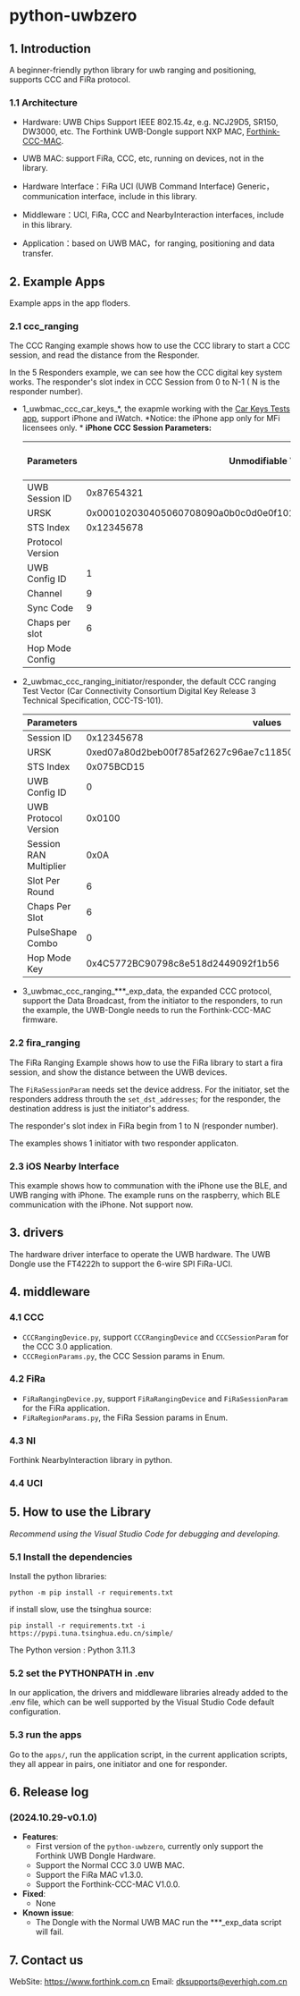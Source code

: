 # python-uwbzero

## 1. Introduction
A beginner-friendly python library for uwb ranging and positioning, supports CCC and FiRa protocol.

### 1.1 Architecture

- Hardware: UWB Chips Support IEEE 802.15.4z, e.g. NCJ29D5, SR150, DW3000, etc. The Forthink UWB-Dongle support NXP MAC, [Forthink-CCC-MAC](https://github.com/forthink-xyz/forthink_ccc_mac).

- UWB MAC: support FiRa, CCC, etc, running on devices, not in the library. 

- Hardware Interface：FiRa UCI (UWB Command Interface) Generic，communication interface, include in this library.

- Middleware：UCI, FiRa, CCC and NearbyInteraction interfaces, include in this library.

- Application：based on UWB MAC，for ranging, positioning and data transfer.


## 2. Example Apps

Example apps in the app floders.

### 2.1 ccc_ranging
The CCC Ranging example shows how to use the CCC library to start a CCC session, and read the distance from the Responder.

In the 5 Responders example, we can see how the CCC digital key system works. The responder's slot index in CCC Session from 0 to N-1 ( N is the responder number).

 - 1_uwbmac_ccc_car_keys_*, the exapmle working with the [Car Keys Tests app](https://apps.apple.com/app/car-keys-tests/id1635860023), support iPhone and iWatch. 
    *Notice: the iPhone app only for MFi licensees only. *
    **iPhone CCC Session Parameters:**  


    | Parameters | Unmodifiable Value | Configurable default values |
    |  --- | ----------               | --- |
    | UWB Session ID      | 0x87654321                    | |
    | URSK                | 0x000102030405060708090a0b0c0d0e0f101112131415161718191a1b1c1d1e1f ||
    | STS Index           | 0x12345678                    ||
    | Protocol Version    |                         | 0x0100 |
    | UWB Config ID       | 1                             | 1 |
    | Channel             | 9                             | 9 |
    | Sync Code           | 9                             | 9 |
    | Chaps per slot      | 6                             | 6 |
    | Hop Mode Config | | 0x80 (no hop) |

 - 2_uwbmac_ccc_ranging_initiator/responder, the default CCC ranging Test Vector (Car Connectivity Consortium Digital Key Release 3 Technical Specification, CCC-TS-101).

    | Parameters | values |
    | --- | --- |
    | Session ID | 0x12345678 |
    | URSK | 0xed07a80d2beb00f785af2627c96ae7c118504243cb2c3226b3679daa0f7e616c |
    | STS Index | 0x075BCD15 |
    | UWB Config ID | 0 |
    | UWB Protocol Version | 0x0100 |
    | Session RAN Multiplier | 0x0A |
    | Slot Per Round | 6 |
    | Chaps Per Slot | 6 |
    | PulseShape Combo | 0 |
    | Hop Mode Key | 0x4C5772BC90798c8e518d2449092f1b56 |

 - 3_uwbmac_ccc_ranging_***_exp_data, the expanded CCC protocol, support the Data Broadcast, from the initiator to the responders, to run the example, the UWB-Dongle needs to run the Forthink-CCC-MAC firmware.


### 2.2 fira_ranging
The FiRa Ranging Example shows how to use the FiRa library to start a fira session, and show the distance between the UWB devices.

The `FiRaSessionParam` needs set the device address. For the initiator, set the responders address throuth the `set_dst_addresses`; for the responder, the destination address is just the initiator's address.

The responder's slot index in FiRa begin from 1 to N (responder number).

The examples shows 1 initiator with two responder applicaton.


### 2.3 iOS Nearby Interface

This example shows how to communation with the iPhone use the BLE, and UWB ranging with iPhone.
The example runs on the raspberry, which BLE communication with the iPhone. Not support now.


## 3. drivers

The hardware driver interface to operate the UWB hardware. The UWB Dongle use the FT4222h to support the 6-wire SPI FiRa-UCI.

## 4. middleware

### 4.1 CCC

- `CCCRangingDevice.py`, support `CCCRangingDevice` and `CCCSessionParam` for the CCC 3.0 application.
- `CCCRegionParams.py`, the CCC Session params in Enum.

### 4.2 FiRa

- `FiRaRangingDevice.py`, support `FiRaRangingDevice` and `FiRaSessionParam` for the FiRa application.
- `FiRaRegionParams.py`, the FiRa Session params in Enum.

### 4.3 NI

Forthink NearbyInteraction library in python.

### 4.4 UCI


## 5. How to use the Library 

*Recommend using the Visual Studio Code for debugging and developing.*

### 5.1 Install the dependencies

Install the python libraries:

`python -m pip install -r requirements.txt`

if install slow, use the tsinghua source:

`pip install -r requirements.txt -i https://pypi.tuna.tsinghua.edu.cn/simple/`

The Python version : Python 3.11.3

### 5.2 set the PYTHONPATH in .env

In our application, the drivers and middleware libraries already added to the .env file, which can be well supported by the Visual Studio Code default configuration.

### 5.3 run the apps

Go to the `apps/`, run the application script, in the current application scripts, they all appear in pairs, one initiator and one for responder.

## 6. Release log

### (2024.10.29-v0.1.0)
- **Features**:
  - First version of the `python-uwbzero`, currently only support the Forthink UWB Dongle Hardware.
  - Support the Normal CCC 3.0 UWB MAC.
  - Support the FiRa MAC v1.3.0.
  - Support the Forthink-CCC-MAC V1.0.0.
- **Fixed**:
  - None
- **Known issue**:
  - The Dongle with the Normal UWB MAC run the ***_exp_data script will fail.


## 7. Contact us

WebSite: https://www.forthink.com.cn
Email: dksupports@everhigh.com.cn
